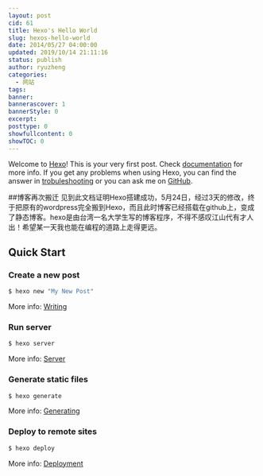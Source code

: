 ```yaml
---
layout: post
cid: 61
title: Hexo's Hello World
slug: hexos-hello-world
date: 2014/05/27 04:00:00
updated: 2019/10/14 21:11:16
status: publish
author: ryuzheng
categories: 
  - 网站
tags: 
banner: 
bannerascover: 1
bannerStyle: 0
excerpt: 
posttype: 0
showfullcontent: 0
showTOC: 0
---
```



Welcome to [Hexo](http://hexo.io/)! This is your very first post. Check [documentation](http://hexo.io/docs/) for more info. If you get any problems when using Hexo, you can find the answer in [trobuleshooting](http://hexo.io/docs/troubleshooting.html) or you can ask me on [GitHub](https://github.com/tommy351/hexo/issues).

##博客再次搬迁
见到此文档证明Hexo搭建成功，5月24日，经过3天的修改，终于把原有的wordpress完全搬到Hexo，而且此时博客已经搭载在github上，变成了静态博客。hexo是由台湾一名大学生写的博客程序，不得不感叹江山代有才人出！希望某一天我也能在编程的道路上走得更远。

## Quick Start

### Create a new post

``` bash
$ hexo new "My New Post"
```

More info: [Writing](http://hexo.io/docs/writing.html)

### Run server

``` bash
$ hexo server
```

More info: [Server](http://hexo.io/docs/server.html)

### Generate static files

``` bash
$ hexo generate
```

More info: [Generating](http://hexo.io/docs/generating.html)

### Deploy to remote sites

``` bash
$ hexo deploy
```

More info: [Deployment](http://hexo.io/docs/deployment.html)